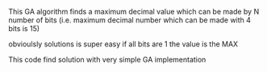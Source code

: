 This GA algorithm finds a maximum decimal value which can be made by N number of bits (i.e. maximum decimal number which can be 
made with 4 bits is 15)

obvioulsly solutions is super easy if all bits are 1 the value is the MAX

This code find solution with very simple GA implementation